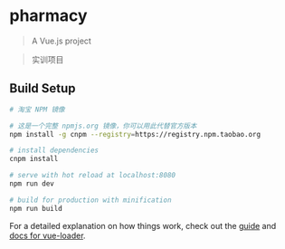 # pharmacy

> A Vue.js project

> 实训项目

## Build Setup

``` bash
# 淘宝 NPM 镜像

# 这是一个完整 npmjs.org 镜像，你可以用此代替官方版本
npm install -g cnpm --registry=https://registry.npm.taobao.org

# install dependencies
cnpm install

# serve with hot reload at localhost:8080
npm run dev

# build for production with minification
npm run build
```

For a detailed explanation on how things work, check out the [guide](http://vuejs-templates.github.io/webpack/) and [docs for vue-loader](http://vuejs.github.io/vue-loader).
